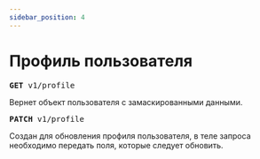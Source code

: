 ```yaml
---
sidebar_position: 4
---
```

# Профиль пользователя

<pre>
<b>GET</b> v1/profile
</pre>

Вернет объект пользователя с замаскированными данными.

<pre>
<b>PATCH</b> v1/profile
</pre>

Создан для обновления профиля пользователя, в теле запроса необходимо передать поля, которые следует обновить.